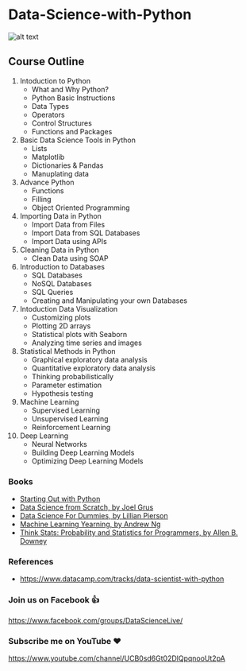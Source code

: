 # Data-Science-with-Python
![alt text](https://preview.ibb.co/b4DZ0c/Banner.png)


## Course Outline
1. Intoduction to Python
   - What and Why Python?
   - Python Basic Instructions
   - Data Types
   - Operators
   - Control Structures
   - Functions and Packages
2. Basic Data Science Tools in Python
   - Lists
   - Matplotlib
   - Dictionaries & Pandas
   - Manuplating data
3. Advance Python
   - Functions
   - Filling
   - Object Oriented Programming
4. Importing Data in Python
   - Import Data from Files
   - Import Data from SQL Databases
   - Import Data using APIs
5. Cleaning Data in Python
   - Clean Data using SOAP
6. Introduction to Databases
   - SQL Databases
   - NoSQL Databases      
   - SQL Queries
   - Creating and Manipulating your own Databases
7. Intoduction Data Visualization
   - Customizing plots
   - Plotting 2D arrays
   - Statistical plots with Seaborn
   - Analyzing time series and images
8. Statistical Methods in Python
   - Graphical exploratory data analysis
   - Quantitative exploratory data analysis
   - Thinking probabilistically
   - Parameter estimation
   - Hypothesis testing
9. Machine Learning
   - Supervised Learning
   - Unsupervised Learning
   - Reinforcement Learning
10. Deep Learning
    - Neural Networks
    - Building Deep Learning Models
    - Optimizing Deep Learning Models 

### Books
- [Starting Out with Python](https://www.amazon.com/Starting-Out-Python-Tony-Gaddis/dp/0134444329)
- [Data Science from Scratch, by Joel Grus](http://shop.oreilly.com/product/0636920033400.do)
- [Data Science For Dummies, by Lillian Pierson](https://www.amazon.com/Data-Science-Dummies-Lillian-Pierson/dp/1119174104/)
- [Machine Learning Yearning, by Andrew Ng](http://www.mlyearning.org/)
- [Think Stats: Probability and Statistics for Programmers, by Allen B. Downey](http://www.greenteapress.com/thinkstats/)
### References
- https://www.datacamp.com/tracks/data-scientist-with-python

### Join us on Facebook 👍
https://www.facebook.com/groups/DataScienceLive/
### Subscribe me on YouTube ❤️
https://www.youtube.com/channel/UCB0sd6Gt02DlQpqnooUt2pA

   
